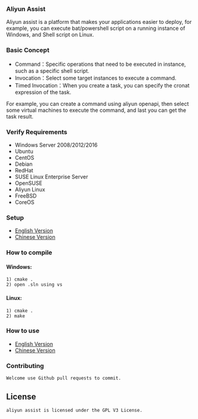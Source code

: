 ### Aliyun Assist

Aliyun assist is a platform that makes your applications easier to deploy, for example, you can execute bat/powershell script on a running instance of Windows, and Shell script on Linux.


### Basic Concept
-   Command：Specific operations that need to be executed in instance, such as a specific shell script.
-   Invocation：Select some target instances to execute a command.
-   Timed Invocation：When you create a task, you can specify the cronat expression of the task.

For example, you can create a command using aliyun openapi, then select some virtual machines to execute the command, and last you can get the task result.

### Verify Requirements

-   Windows Server 2008/2012/2016
-   Ubuntu
-   CentOS
-   Debian
-   RedHat
-   SUSE Linux Enterprise Server
-   OpenSUSE
-   Aliyun Linux
-   FreeBSD
-   CoreOS

### Setup
- [English Version](https://www.alibabacloud.com/help/doc-detail/64921.htm)
- [Chinese Version](https://help.aliyun.com/document_detail/64921.html)

### How to compile

#### Windows:  
    1) cmake .  
    2) open .sln using vs  

#### Linux:  
    1) cmake .  
    2) make  


### How to use
- [English Version](https://help.aliyun.com/document_detail/64741.html)
- [Chinese Version](https://www.alibabacloud.com/help/doc-detail/64741.html)

### Contributing

    Welcome use Github pull requests to commit.  

## License

    aliyun assist is licensed under the GPL V3 License.  